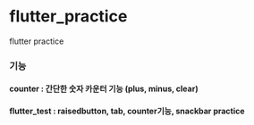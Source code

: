 # flutter_practice
flutter practice

### 기능
#### counter : 간단한 숫자 카운터 기능 (plus, minus, clear)
#### flutter_test : raisedbutton, tab, counter기능, snackbar practice
